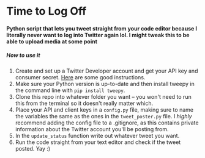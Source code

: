 # Time to Log Off
#### Python script that lets you tweet straight from your code editor because I literally never want to log into Twitter again lol. I might tweak this to be able to upload media at some point

##### How to use it

1) Create and set up a Twitter Developer account and get your API key and consumer secret. [Here](https://developer.twitter.com/en/docs/twitter-api/getting-started/getting-access-to-the-twitter-api) are some good instructions.
2) Make sure your Python version is up-to-date and then install tweepy in the command line with ```pip install tweepy```.
3) Clone this repo into whatever folder you want – you won't need to run this from the terminal so it doesn't really matter which.
4) Place your API and client keys in a ```config.py``` file, making sure to name the variables the same as the ones in the ```tweet_poster.py``` file. I <em>highly</em> recommend adding the config file to a .gitignore, as this contains private information about the Twitter account you'll be posting from.
5) In the ```update_status``` function write out whatever tweet you want. 
6) Run the code straight from your text editor and check if the tweet posted. Yay :)
